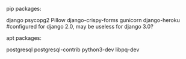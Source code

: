 pip packages:

django
psycopg2
Pillow
django-crispy-forms
gunicorn
django-heroku #configured for django 2.0, may be useless for django 3.0?

apt packages:

postgresql
postgresql-contrib
python3-dev
libpq-dev